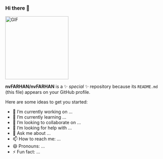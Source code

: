 ### Hi there 👋
<img alt="GIF" src="https://media.giphy.com/media/Cmr1OMJ2FN0B2/giphy.gif" width = 200/>

**nvFARHAN/nvFARHAN** is a ✨ _special_ ✨ repository because its `README.md` (this file) appears on your GitHub profile.

Here are some ideas to get you started:

- 🔭 I’m currently working on ...
- 🌱 I’m currently learning ...
- 👯 I’m looking to collaborate on ...
- 🤔 I’m looking for help with ...
- 💬 Ask me about ...
- 📫 How to reach me: ...
- 😄 Pronouns: ...
- ⚡ Fun fact: ...
